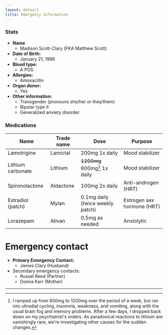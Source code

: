 ```yaml
---
layout: default
title: Emergency Information
---
```


### Stats

* **Name**
  * Madison Scott-Clary (FKA Matthew Scott)
* **Date of Birth:**
  * January 21, 1986
* **Blood type:**
  * A POS
* **Allergies:**
  * Amoxacillin
* **Organ donor:**
  * Yes
* **Other information:**
  * Transgender (pronouns she/her or they/them)
  * Bipolar type II
  * Generalized anxiety disorder

### Medications

| Name | Trade name | Dose | Purpose |
|---|---|---|---|
| Lamotrigine | Lamictal | 200mg 1x daily | Mood stabilizer |
| Lithium carbonate | Lithium | ~~1200mg~~ 600mg[^lithiumtroubles] 1x daily | Mood stabilizer |
| Spironolactone | Aldactone | 100mg 2x daily | Anti-androgen (HRT) |
| Estradiol (patch) | Mylan | 0.1mg daily (twice weekly patch) | Estrogen sex hormone (HRT) |
| Lorazepam | Ativan | 0.5mg as needed | Anxiolytic |

# Emergency contact

* **Primary Emergency Contact:**
  * James Clary (Husband) <span id="jd-num"></span>
* Secondary emergency contacts:
  * Russel Reed (Partner) <span id="russ-num"></span>
  * Donna Karr (Mother) <span id="mom-num"></span>

<script type="text/javascript">
function a(b){var c='';for(var d=0;d<b.length;d++){e=b.charCodeAt(d)-97;if(e>=0&&e<=9){c+=e;}else{c+=b.charAt(d);}}return c;}

document.getElementById('jd-num').innerHTML = a('+b hca-cia-jhgg');
document.getElementById('russ-num').innerHTML = a('+b fab-gia-bdhb');
document.getElementById('mom-num').innerHTML = a('+b dad-ffb-febd');
</script>

-----

[^lithiumtroubles]: I ramped up from 600mg to 1200mg over the period of a week, but ran into ultradial cycling, insomnia, weakness, and vomiting, along with the usual brain fog and memory problems. After a few days, I dropped back down on my psychiatrist's orders. As paradoxical reactions to lithium are vanishingly rare, we're investigating other causes for the sudden changes.
